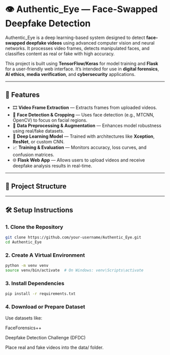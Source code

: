 # 👁️ Authentic_Eye — Face-Swapped Deepfake Detection

Authentic_Eye is a deep learning-based system designed to detect **face-swapped deepfake videos** using advanced computer vision and neural networks. It processes video frames, detects manipulated faces, and classifies content as real or fake with high accuracy.

This project is built using **TensorFlow/Keras** for model training and **Flask** for a user-friendly web interface. It’s intended for use in **digital forensics**, **AI ethics**, **media verification**, and **cybersecurity** applications.

---

## 🚀 Features

- 🎞️ **Video Frame Extraction** — Extracts frames from uploaded videos.
- 🧍 **Face Detection & Cropping** — Uses face detection (e.g., MTCNN, OpenCV) to focus on facial regions.
- 🧪 **Data Preprocessing & Augmentation** — Enhances model robustness using real/fake datasets.
- 🧠 **Deep Learning Model** — Trained with architectures like **Xception**, **ResNet**, or custom CNN.
- 📈 **Training & Evaluation** — Monitors accuracy, loss curves, and confusion matrices.
- 🌐 **Flask Web App** — Allows users to upload videos and receive deepfake analysis results in real-time.

---

## 📁 Project Structure


---

## 🛠️ Setup Instructions

### 1. Clone the Repository

```bash
git clone https://github.com/your-username/Authentic_Eye.git
cd Authentic_Eye
```

### 2.  Create A Virtual Environment


```bash
python -m venv venv
source venv/bin/activate  # On Windows: venv\Scripts\activate
```

### 3. Install Dependencies

```bash
pip install -r requirements.txt
```

### 4. Download or Prepare Dataset

Use datasets like:

FaceForensics++

Deepfake Detection Challenge (DFDC)

Place real and fake videos into the data/ folder.

